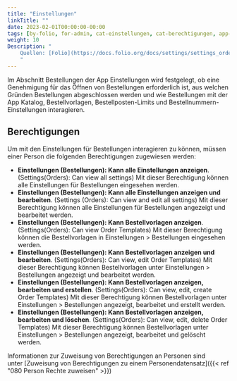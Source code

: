 ```yaml
---
title: "Einstellungen"
linkTitle: ""
date: 2023-02-01T00:00:00-00:00
tags: [by-folio, for-admin, cat-einstellungen, cat-berechtigungen, app-bestellungen]
weight: 10
Description: "
    Quellen: [Folio](https://docs.folio.org/docs/settings/settings_orders/settings_orders/) & [GBV](https://info.gbv.de/pages/viewpage.action?pageId=851345510)
    "
---
```


Im Abschnitt Bestellungen der App Einstellungen wird festgelegt, ob eine Genehmigung für das Öffnen von Bestellungen erforderlich ist, aus welchen Gründen Bestellungen abgeschlossen werden und wie Bestellungen mit der App Katalog, Bestellvorlagen, Bestellposten-Limits und Bestellnummern-Einstellungen interagieren.

## Berechtigungen

Um mit den Einstellungen für Bestellungen interagieren zu können, müssen einer Person die folgenden Berechtigungen zugewiesen werden:

* **Einstellungen (Bestellungen): Kann alle Einstellungen anzeigen**. (Settings(Orders): Can view all settings)
    Mit dieser Berechtigung können alle Einstellungen für Bestellungen eingesehen werden.
* **Einstellungen (Bestellungen): Kann alle Einstellungen anzeigen und bearbeiten**. (Settings (Orders): Can view and edit all settings)
    Mit dieser Berechtigung können alle Einstellungen für Bestellungen angezeigt und bearbeitet werden.
* **Einstellungen (Bestellungen): Kann Bestellvorlagen anzeigen**.  (Settings(Orders): Can view Order Templates)
    Mit dieser Berechtigung können die Bestellvorlagen in Einstellungen > Bestellungen eingesehen werden.
* **Einstellungen (Bestellungen): Kann Bestellvorlagen anzeigen und bearbeiten**. (Settings(Orders): Can view, edit Order Templates)
    Mit dieser Berechtigung können Bestellvorlagen unter Einstellungen > Bestellungen angezeigt und bearbeitet werden.
* **Einstellungen (Bestellungen): Kann Bestellvorlagen anzeigen, bearbeiten und erstellen**. (Settings(Orders): Can view, edit, create Order Templates)
    Mit dieser Berechtigung können Bestellvorlagen unter Einstellungen > Bestellungen angezeigt, bearbeitet und erstellt werden.
* **Einstellungen (Bestellungen): Kann Bestellvorlagen anzeigen, bearbeiten und löschen**. (Settings(Orders): Can view, edit, delete Order Templates)
    Mit dieser Berechtigung können Bestellvorlagen unter Einstellungen > Bestellungen angezeigt, bearbeitet und gelöscht werden.

Informationen zur Zuweisung von Berechtigungen an Personen sind unter [Zuweisung von Berechtigungen zu einem Personendatensatz]({{< ref "080 Person Rechte zuweisen" >}})
